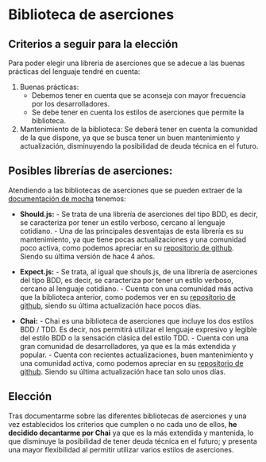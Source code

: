 # Biblioteca de aserciones

## Criterios a seguir para la elección
Para poder elegir una librería de aserciones que se adecue a las buenas prácticas del lenguaje tendré en cuenta:
1.	Buenas prácticas:
      - Debemos tener en cuenta que se aconseja con mayor frecuencia por los desarrolladores.
      - Se debe tener en cuenta los estilos de aserciones que permite la biblioteca.
2.	Mantenimiento de la biblioteca: Se deberá tener en cuenta la comunidad de la que dispone, ya que se busca tener un buen mantenimiento y actualización, disminuyendo la posibilidad de deuda técnica en el futuro.

## Posibles librerías de aserciones:
Atendiendo a las bibliotecas de aserciones que se pueden extraer de la [documentación de mocha]( https://mochajs.org/#assertions) tenemos:

* **Should.js:**
      - Se trata de una librería de aserciones del tipo BDD, es decir, se caracteriza por tener un estilo verboso, cercano al lenguaje cotidiano.
      - Una de las principales desventajas de esta librería es su mantenimiento, ya que tiene pocas actualizaciones y una comunidad poco activa, como podemos apreciar en su [repositorio de github]( https://github.com/shouldjs/should.js). Siendo su última versión de hace 4 años.
      
* **Expect.js:**
      - Se trata, al igual que shouls.js, de una librería de aserciones del tipo BDD, es decir, se caracteriza por tener un estilo verboso, cercano al lenguaje cotidiano.
      - Cuenta con una comunidad más activa que la biblioteca anterior, como podemos ver en su [repositorio de github](https://github.com/Automattic/expect.js), siendo su última actualización hace pocos días.
     
* **Chai:**
      - Chai es una biblioteca de aserciones que incluye los dos estilos BDD / TDD. Es decir, nos permitirá utilizar el lenguaje expresivo y legible del estilo BDD o la sensación clásica del estilo TDD.
      -  Cuenta con una gran comunidad de desarrolladores, ya que es la más extendida y popular.
      - Cuenta con recientes actualizaciones, buen mantenimiento y una comunidad activa, como podemos apreciar en su [repositorio de github]( https://github.com/chaijs/chai). Siendo su última actualización hace tan solo unos días.

## Elección
Tras documentarme sobre las diferentes bibliotecas de aserciones y una vez establecidos los criterios que cumplen o no cada uno de ellos, **he decidido decantarme por Chai** ya que es la más extendida y mantenida, lo que disminuye la posibilidad de tener deuda técnica en el futuro; y presenta una mayor flexibilidad al permitir utilizar varios estilos de aserciones.